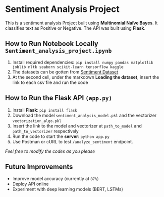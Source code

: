 # Sentiment Analysis Project

This is a sentiment analysis Project built using **Multinomial Naïve Bayes**. It classifies text as Positive or Negative. The API was built using **Flask**.

## How to Run Notebook Locally `Sentiment_analysis_project.ipynb`
1. Install required dependencies: `pip install numpy pandas matplotlib joblib nltk seaborn scikit-learn tensorflow kaggle`
2. The datasets can be gotten from  [Sentiment Dataset](https://drive.google.com/drive/folders/1Vs3IOhzfNxWzqoFqGInVuABOuEPn_MEk?usp=drive_link)
3. At the second cell, under the markdown **Loading the dataset**, insert the link to each csv file and run the code

## How to Run the Flask API `(app.py)`
1.  Install **Flask**: `pip install flask`
2.  Download the model `sentiment_analysis_model.pkl` and the vectorizer `vectorization_algo.pkl`
3.  Insert the link to the model and vectorizer at `path_to_model` and `path_to_vectorizer` respectively
4. Run the code to start the **server**: `python app.py`
5. Use Postman or cURL to test `/analyze_sentiment` endpoint.


_Feel free to modify the codes as you please_

## Future Improvements
- Improve model accuracy (currently at `87%`)
- Deploy API online
- Experiment with deep learning models (BERT, LSTMs)
